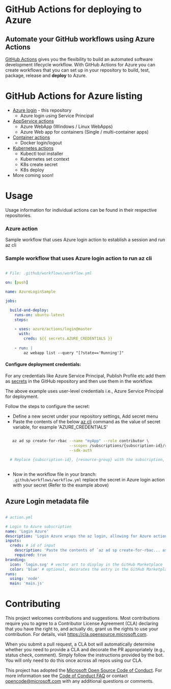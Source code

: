 # GitHub Actions for deploying to Azure

## Automate your GitHub workflows using Azure Actions

[GitHub Actions](https://help.github.com/en/articles/about-github-actions)  gives you the flexibility to build an automated software development lifecycle workflow. With GitHub Actions for Azure you can create workflows that you can set up in your repository to build, test, package, release and **deploy** to Azure. 

# GitHub Actions for Azure listing

- [Azure login](https://github.com/Azure/actions) - this repository
  - Azure login using Service Principal
- [AppService actions](https://github.com/Azure/appservice-actions)
  - Azure WebApp (Windows / Linux WebApps)
  - Azure Web app for containers (Single / multi-container apps)
- [Container actions](https://github.com/Azure/container-actions)
  - Docker login/logout
- [Kubernetes actions](https://github.com/Azure/k8s-actions)
  - Kubectl tool installer
  - Kubernetes set context
  - K8s create secret
  - K8s deploy
- More coming soon!

# Usage

Usage information for individual actions can be found in their respective repositories.

### Azure action

Sample workflow that uses Azure login action to establish a session and run az cli

### Sample workflow that uses Azure login action to run az cli

```yaml

# File: .github/workflows/workflow.yml

on: [push]

name: AzureLoginSample

jobs:

  build-and-deploy:
    runs-on: ubuntu-latest
    steps:
    
    - uses: azure/actions/login@master
      with:
        creds: ${{ secrets.AZURE_CREDENTIALS }}
    
    - run: |
        az webapp list --query "[?state=='Running']"

```

#### Configure deployment credentials:

For any credentials like Azure Service Principal, Publish Profile etc add them as [secrets](https://developer.github.com/actions/managing-workflows/storing-secrets/) in the GitHub repository and then use them in the workflow.

The above example uses user-level credentials i.e., Azure Service Principal for deployment. 

Follow the steps to configure the secret:
  * Define a new secret under your repository settings, Add secret menu
  * Paste the contents of the below [az cli](https://docs.microsoft.com/en-us/cli/azure/?view=azure-cli-latest) command as the value of secret variable, for example 'AZURE_CREDENTIALS'
```bash  

   az ad sp create-for-rbac --name "myApp" --role contributor \
                            --scopes /subscriptions/{subscription-id}/resourceGroups/{resource-group} \
                            --sdk-auth
                            
  # Replace {subscription-id}, {resource-group} with the subscription, resource group details
  
```
  * Now in the workflow file in your branch: `.github/workflows/workflow.yml` replace the secret in Azure login action with your secret (Refer to the example above)


## Azure Login metadata file

```yaml

# action.yml

# Login to Azure subscription
name: 'Login Azure'
description: 'Login Azure wraps the az login, allowing for Azure actions to log into Azure'
inputs: 
  creds: # id of input
    description: 'Paste the contents of `az ad sp create-for-rbac... as value of secret variable: AZURE_CREDENTIALS'
    required: true
branding:
  icon: 'login.svg' # vector art to display in the GitHub Marketplace
  color: 'blue' # optional, decorates the entry in the GitHub Marketplace
runs:
  using: 'node'
  main: 'main.js'
```

# Contributing

This project welcomes contributions and suggestions.  Most contributions require you to agree to a
Contributor License Agreement (CLA) declaring that you have the right to, and actually do, grant us
the rights to use your contribution. For details, visit https://cla.opensource.microsoft.com.

When you submit a pull request, a CLA bot will automatically determine whether you need to provide
a CLA and decorate the PR appropriately (e.g., status check, comment). Simply follow the instructions
provided by the bot. You will only need to do this once across all repos using our CLA.

This project has adopted the [Microsoft Open Source Code of Conduct](https://opensource.microsoft.com/codeofconduct/).
For more information see the [Code of Conduct FAQ](https://opensource.microsoft.com/codeofconduct/faq/) or
contact [opencode@microsoft.com](mailto:opencode@microsoft.com) with any additional questions or comments.
